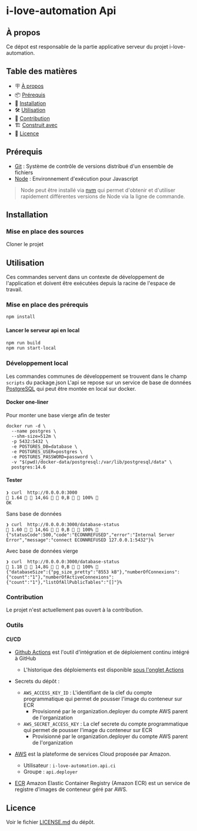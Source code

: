

# i-love-automation Api

## À propos

Ce dépot est responsable de la partie applicative serveur du projet i-love-automation.

## Table des matières

- 🪧 [À propos](#à-propos)
- 📦 [Prérequis](#prérequis)
- 🚀 [Installation](#installation)
- 🛠️ [Utilisation](#utilisation)
- 🤝 [Contribution](#contribution)
- 🏗️ [Construit avec](#construit-avec)
- 📝 [Licence](#licence)

## Prérequis

- [Git](https://git-scm.com/) : Système de contrôle de versions distribué d'un ensemble de fichiers
- [Node](https://nodejs.org/) : Environnement d'exécution pour Javascript

> Node peut être installé via [nvm](https://github.com/nvm-sh/nvm) qui permet d'obtenir et d'utiliser rapidement différentes versions de Node via la ligne de commande.

## Installation

### Mise en place des sources

Cloner le projet

## Utilisation

Ces commandes servent dans un contexte de développement de l'application et doivent être exécutées depuis la racine de l'espace de travail.

### Mise en place des prérequis

```bash
npm install
```

#### Lancer le serveur api en local

```bash
npm run build
npm run start-local
```

### Développement local

Les commandes communes de développement se trouvent dans le champ `scripts` du package.json
L'api se repose sur un service de base de données [PostgreSQL](https://www.postgresql.org/) qui peut être montée en local sur docker.

#### Docker one-liner

Pour monter une base vierge afin de tester

```shell
docker run -d \
  --name postgres \
  --shm-size=512m \
  -p 5432:5432 \
  -e POSTGRES_DB=database \
  -e POSTGRES_USER=postgres \
  -e POSTGRES_PASSWORD=password \
  -v "$(pwd)/docker-data/postgresql:/var/lib/postgresql/data" \
  postgres:14.6
```

#### Tester

```shell
❯ curl  http://0.0.0.0:3000                                                                                                                                                                                                                                                1.64   14,6G   0,B   100% 
OK
```

Sans base de données
```shell
❯ curl  http://0.0.0.0:3000/database-status                                                                                                                                                                                                                                1.60   14,6G   0,B   100% 
{"statusCode":500,"code":"ECONNREFUSED","error":"Internal Server Error","message":"connect ECONNREFUSED 127.0.0.1:5432"}%
```

Avec base de données vierge
```shell
❯ curl  http://0.0.0.0:3000/database-status                                                                                                                                                                                                                                1.18   14,8G   0,B   100% 
{"databaseSize":{"pg_size_pretty":"8553 kB"},"numberOfConnexions":{"count":"1"},"numberOfActiveConnexions":{"count":"1"},"listOfAllPublicTables":"[]"}%
```

### Contribution

Le projet n'est actuellement pas ouvert à la contribution.

### Outils
#### CI/CD

- [Github Actions](https://docs.github.com/en/actions) est l'outil d'intégration et de déploiement continu intégré à GitHub
    - L'historique des déploiements est disponible [sous l'onglet Actions](https://github.com/i-love-automation/api/actions/)
  
- Secrets du dépôt :
    - `AWS_ACCESS_KEY_ID` : L'identifiant de la clef du compte programmatique qui permet de pousser l'image du conteneur sur ECR
      - Provisionné par le organization.deployer du compte AWS parent de l'organization
    - `AWS_SECRET_ACCESS_KEY` : La clef secrete du compte programmatique qui permet de pousser l'image du conteneur sur ECR
        - Provisionné par le organization.deployer du compte AWS parent de l'organization

- [AWS](https://aws.amazon.com/) est la plateforme de services Cloud proposée par Amazon.
    - Utilisateur : `i-love-automation.api.ci`
    - Groupe : `api.deployer`
  
- [ECR](https://docs.aws.amazon.com/AmazonECR/latest/userguide/what-is-ecr.html) Amazon Elastic Container Registry (Amazon ECR) est un service de registre d'images de conteneur géré par AWS.


## Licence

Voir le fichier [LICENSE.md](./LICENSE.md) du dépôt.
